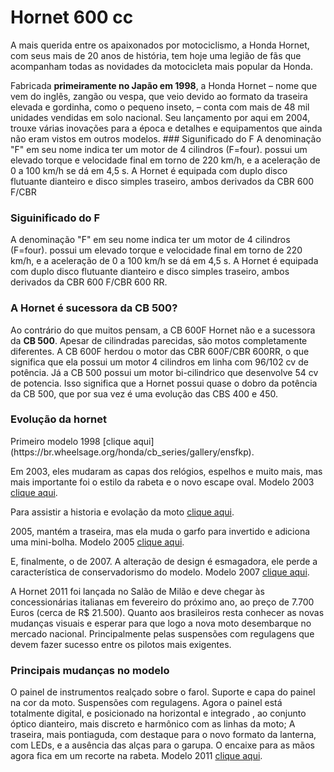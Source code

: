 # Hornet 600 cc
A mais querida entre os apaixonados por motociclismo, a Honda Hornet, com seus mais de 20 anos de história, tem hoje uma legião de fãs que acompanham todas as novidades da motocicleta mais popular da Honda.</p>

Fabricada <b>primeiramente no Japão em 1998</b>, a Honda Hornet – nome que vem do inglês, zangão ou vespa, que veio devido ao formato da traseira elevada e gordinha, como o pequeno inseto, – conta com mais de 48 mil unidades vendidas em solo nacional. Seu lançamento por aqui em 2004, trouxe várias inovações para a época e detalhes e equipamentos que ainda não eram vistos em outros modelos. ### Sigunificado do F A denominação "F" em seu nome indica ter um motor de 4 cilindros (F=four). possui um elevado torque e velocidade final em torno de 220 km/h, e a aceleração de 0 a 100 km/h se dá em 4,5 s. A Hornet é equipada com duplo disco flutuante dianteiro e disco simples traseiro, ambos derivados da CBR 600 F/CBR

### Siguinificado do F
A denominação "F" em seu nome indica ter um motor de 4 cilindros (F=four). possui um elevado torque e velocidade final em torno de 220 km/h, e a aceleração de 0 a 100 km/h se dá em 4,5 s. A Hornet é equipada com duplo disco flutuante dianteiro e disco simples traseiro, ambos derivados da CBR 600 F/CBR 600 RR.

### A Hornet é sucessora da CB 500?

Ao contrário do que muitos pensam, a CB 600F Hornet não e a sucessora da <b>CB 500</b>. Apesar de cilindradas parecidas, são motos completamente diferentes. A CB 600F herdou o motor das CBR 600F/CBR 600RR, o que significa que ela possui um motor 4 cilindros em linha com 96/102 cv de potência. Já a CB 500 possui um motor bi-cilindrico que desenvolve 54 cv de potencia. Isso significa que a Hornet possui quase o dobro da potência da CB 500, que por sua vez é uma evolução das CBS 400 e 450.

### Evolução da hornet

<p>Primeiro modelo 1998  [clique aqui](https://br.wheelsage.org/honda/cb_series/gallery/ensfkp).</p>

Em 2003, eles mudaram as capas dos relógios, espelhos e muito mais, mas mais importante foi o estilo da rabeta e o novo escape oval. 
Modelo 2003  [clique aqui](https://motobr.files.wordpress.com/2011/05/honda_hornet600_2003.jpg).


Para assistir a historia e evolação da moto  [clique aqui](https://www.youtube.com/watch?v=ef30y6Z94Ho).


2005, mantém a traseira, mas ela muda o garfo para invertido e adiciona uma mini-bolha. Modelo 2005  [clique aqui](https://motobr.files.wordpress.com/2011/05/honda_hornet600_2005.jpg).

E, finalmente, o de 2007. A alteração de design é esmagadora, ele perde a característica de conservadorismo do modelo. Modelo 2007  [clique aqui](https://motobr.files.wordpress.com/2011/05/honda_hornet600_2007.jpg).

A Hornet 2011 foi lançada no Salão de Milão e deve chegar às concessionárias italianas em fevereiro do próximo ano, ao preço de 7.700 Euros (cerca de R$ 21.500). Quanto aos brasileiros resta conhecer as novas mudanças visuais e esperar para que logo a nova moto desembarque no mercado nacional. Principalmente pelas suspensões com regulagens que devem fazer sucesso entre os pilotos mais exigentes.

### Principais mudanças no modelo

O painel de instrumentos realçado sobre o farol.
Suporte e capa do painel na cor da moto.
Suspensões com regulagens.
Agora o painel está totalmente digital, e posicionado na horizontal e integrado , ao conjunto óptico dianteiro, mais discreto e harmônico com as linhas da moto;
A traseira, mais pontiaguda, com destaque para o novo formato da lanterna, com LEDs, e a ausência das alças para o garupa. O encaixe para as mãos agora fica em um recorte na rabeta. Modelo 2011  [clique aqui](https://motobr.files.wordpress.com/2011/05/hornet-2011.jpg).


